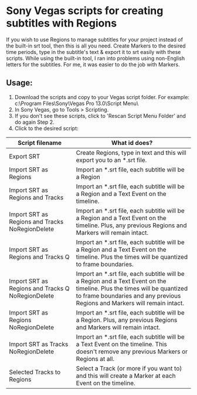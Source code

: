 # Sony Vegas scripts for creating subtitles with Regions

If you wish to use Regions to manage subtitles for your project instead of the built-in srt tool, then this is all you need. Create Markers to the desired time periods, type in the subtitle's text & export it to srt easily with these scripts. While using the built-in tool, I ran into problems using non-English letters for the subtitles. For me, it was easier to do the job with Markers. 

## Usage:
1. Download the scripts and copy to your Vegas script folder. For example: c:\Program Files\Sony\Vegas Pro 13.0\Script Menu\
2. In Sony Vegas, go to Tools > Scripting.
3. If you don't see these scripts, click to 'Rescan Script Menu Folder' and do again Step 2.
4. Click to the desired script:

| Script filename                                   | What id does?                                                                                                                                                                                        |
|---------------------------------------------------|------------------------------------------------------------------------------------------------------------------------------------------------------------------------------------------------------|
| Export SRT                                        | Create Regions, type in text and this will export you to an *.srt file.                                                                                                                              |
| Import SRT as Regions                             | Import an *.srt file, each subtitle will be a Region                                                                                                                                                 |
| Import SRT as Regions and Tracks                  | Import an *.srt file, each subtitle will be a Region and a Text Event on the timeline.                                                                                                               |
| Import SRT as Regions and Tracks NoRegionDelete   | Import an *.srt file, each subtitle will be a Region and a Text Event on the timeline. Plus, any previous Regions and Markers will remain intact.                                                    |
| Import SRT as Regions and Tracks Q                | Import an *.srt file, each subtitle will be a Region and a Text Event on the timeline. Plus the times will be quantized to frame boundaries.                                                         |
| Import SRT as Regions and Tracks Q NoRegionDelete | Import an *.srt file, each subtitle will be a Region and a Text Event on the timeline. Plus the times will be quantized to frame boundaries and any previous Regions and Markers will remain intact. |
| Import SRT as Regions NoRegionDelete              | Import an *.srt file, each subtitle will be a Region. Plus, any previous Regions and Markers will remain intact.                                                                                     |
| Import SRT as Tracks NoRegionDelete               | Import an *.srt file, each subtitle will be a Text Event on the timeline. This doesn't remove any previous Markers or Regions at all.                                                                |
| Selected Tracks to Regions                        | Select a Track (or more if you want to) and this will create a Marker at each  Event on the timeline. |

